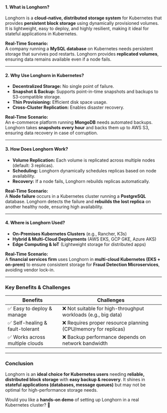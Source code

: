 #### **1. What is Longhorn?**  
Longhorn is a **cloud-native, distributed storage system** for Kubernetes that provides **persistent block storage** using dynamically provisioned volumes. It is lightweight, easy to deploy, and highly resilient, making it ideal for stateful applications in Kubernetes.  

**Real-Time Scenario:**  
A company running a **MySQL database** on Kubernetes needs persistent storage that survives pod restarts. Longhorn provides **replicated volumes**, ensuring data remains available even if a node fails.  

---

#### **2. Why Use Longhorn in Kubernetes?**  
- **Decentralized Storage:** No single point of failure.  
- **Snapshot & Backup:** Supports point-in-time snapshots and backups to S3-compatible storage.  
- **Thin Provisioning:** Efficient disk space usage.  
- **Cross-Cluster Replication:** Enables disaster recovery.  

**Real-Time Scenario:**  
An e-commerce platform running **MongoDB** needs automated backups. Longhorn takes **snapshots every hour** and backs them up to AWS S3, ensuring data recovery in case of corruption.  

---

#### **3. How Does Longhorn Work?**  
- **Volume Replication:** Each volume is replicated across multiple nodes (default: 3 replicas).  
- **Scheduling:** Longhorn dynamically schedules replicas based on node availability.  
- **Recovery:** If a node fails, Longhorn rebuilds replicas automatically.  

**Real-Time Scenario:**  
A **Node failure** occurs in a Kubernetes cluster running a **PostgreSQL** database. Longhorn detects the failure and **rebuilds the lost replica** on another healthy node, ensuring high availability.  

---

#### **4. Where is Longhorn Used?**  
- **On-Premises Kubernetes Clusters** (e.g., Rancher, K3s)  
- **Hybrid & Multi-Cloud Deployments** (AWS EKS, GCP GKE, Azure AKS)  
- **Edge Computing & IoT** (Lightweight storage for distributed apps)  

**Real-Time Scenario:**  
A **financial services firm** uses Longhorn in **multi-cloud Kubernetes (EKS + on-prem)** to ensure consistent storage for **Fraud Detection Microservices**, avoiding vendor lock-in.  

---

### **Key Benefits & Challenges**  
| **Benefits** | **Challenges** |  
|-------------|--------------|  
| ✅ Easy to deploy & manage | ❌ Not suitable for high-throughput workloads (e.g., big data) |  
| ✅ Self-healing & fault-tolerant | ❌ Requires proper resource planning (CPU/memory for replicas) |  
| ✅ Works across multiple clouds | ❌ Backup performance depends on network bandwidth |  

---

### **Conclusion**  
Longhorn is an **ideal choice for Kubernetes users** needing **reliable, distributed block storage** with **easy backup & recovery**. It shines in **stateful applications (databases, message queues)** but may not be optimal for high-performance storage needs.  

Would you like a **hands-on demo** of setting up Longhorn in a real Kubernetes cluster? 🚀